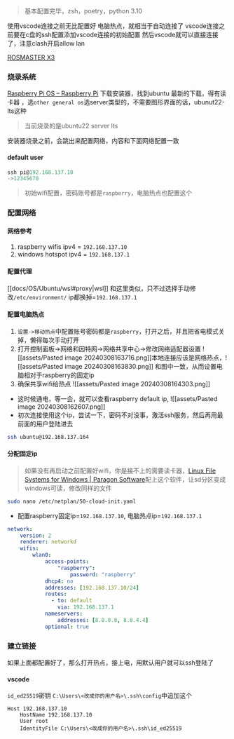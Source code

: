 > 基本配置完毕，zsh，poetry，python 3.10

使用vscode连接之前无比配置好 电脑热点，就相当于自动连接了
vscode连接之前要在c盘的ssh配置添加vscode连接的初始配置
然后vscode就可以直接连接了，注意clash开启allow lan











[ROSMASTER X3](https://www.yahboom.com/study/ROSMASTER-X3)
### 烧录系统
[Raspberry Pi OS – Raspberry Pi](https://www.raspberrypi.com/software/)
下载安装器，找到ubuntu 最新的下载，得有读卡器
，选`other general os`选server类型的，不需要图形界面的话，ubunut22-lts这种
> 当前烧录的是ubuntu22 server lts

安装器烧录之前，会跳出来配置网络，内容和下面网络配置一致
#### default user
```powershell
ssh pi@192.168.137.10
->12345678
```
> 初始wifi配置，密码账号都是`raspberry`，电脑热点也配置这个
### 配置网络
#### 网络参考
1. raspberry wifis ipv4 = `192.168.137.10`
2. windows hotspot ipv4  = `192.168.137.1`
#### 配置代理
[[docs/OS/Ubuntu/wsl#proxy|wsl]] 和这里类似，只不过选择手动修改`/etc/environment/`
ip都换掉=`192.168.137.1`
#### 配置电脑热点
1. `设置->移动热点`中配置账号密码都是`raspberry`，打开之后，并且把省电模式关掉，懒得每次手动打开
2. 打开控制面板->网络和因特网->网络共享中心->修改网络适配器设置
![[assets/Pasted image 20240308163716.png]]本地连接应该是网络热点，![[assets/Pasted image 20240308163830.png]]
和图中一致，从而设置电脑相对于raspberry的固定ip
3. 确保共享wifi给热点
![[assets/Pasted image 20240308164303.png]]

- 这时候通电，等一会，就可以查看raspberry default ip, 
![[assets/Pasted image 20240308162607.png]]
- 初次连接使用这个ip，尝试一下，密码不对没事，激活ssh服务，然后再用最前面的用户登陆进去
```bash
ssh ubuntu@192.168.137.164
```
#### 分配固定ip
> 如果没有再启动之前配置好wifi，你是接不上的需要读卡器，[Linux File Systems for Windows | Paragon Software](https://www.paragon-software.com/us/home/linuxfs-windows/)配上这个软件，让sd分区变成windows可读，修改同样的文件
```bash
sudo nano /etc/netplan/50-cloud-init.yaml
```
- 配置raspberry固定ip=`192.168.137.10`, 电脑热点ip=`192.168.137.1`
```yaml
network:
    version: 2
    renderer: networkd
    wifis:
        wlan0:
            access-points:
                "raspberry":
                    password: "raspberry"
            dhcp4: no
            addresses: [192.168.137.10/24]
            routes:
              - to: default
                via: 192.168.137.1
            nameservers:
                addresses: [8.8.8.8, 8.8.4.4]
            optional: true

```



### 建立链接
如果上面都配置好了，那么打开热点，接上电，用默认用户就可以ssh登陆了
#### vscode

`id_ed25519`密钥
 `C:\Users\<改成你的用户名>\.ssh\config`中追加这个
```
Host 192.168.137.10
    HostName 192.168.137.10
    User root
    IdentityFile C:\Users\<改成你的用户名>\.ssh\id_ed25519
```
